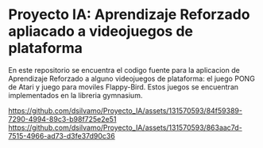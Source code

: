 # Proyecto IA: Aprendizaje Reforzado apliacado a videojuegos de plataforma
En este repositorio se encuentra el codigo fuente para la aplicacion de Aprendizaje Reforzado a alguno videojuegos de plataforma: el juego PONG de Atari y juego para moviles Flappy-Bird. Estos juegos se encuentran implementados en la libreria gymnasium. 

https://github.com/dsilvamo/Proyecto_IA/assets/131570593/84f59389-7290-4994-89c3-b98f725e2e51
https://github.com/dsilvamo/Proyecto_IA/assets/131570593/863aac7d-7515-4966-ad73-d3fe37d90c36


